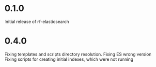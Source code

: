 # 0.1.0

Initial release of rf-elasticsearch

# 0.4.0

Fixing templates and scripts directory resolution.
Fixing ES wrong version
Fixing scripts for creating initial indexes, which were not running